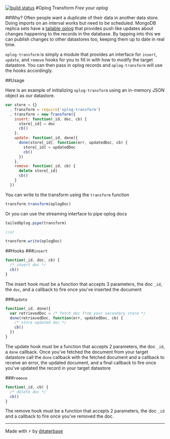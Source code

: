 [![build status](https://travis-ci.org/taterbase/oplog-transform.svg)](https://travis-ci.org/taterbase/oplog-transform)
#Oplog Transform
*Free your oplog*

##Why?
Often people want a duplicate of their data in another data store. Doing imports on an interval works but need to be scheduled. MongoDB replica sets have a [tailable oplog](http://docs.mongodb.org/manual/core/replica-set-oplog/) that provides push like updates about changes happening to the records in the database. By tapping into this we can publish changes to other datastores too, keeping them up to date in real time.

`oplog-transform` is simply a module that provides an interface for `insert`, `update`, and `remove` hooks for you to fill in with how to modify the target datastore. You can then pass in oplog records and `oplog-transform` will use the hooks accordingly.

##Usage

Here is an example of initializing `oplog-transform` using an in-memory JSON object as our datastore.

```javascript
var store = {}
  , Transform = require('oplog-transform')
  , transform = new Transform({
    insert: function(_id, doc, cb) {
      store[_id] = doc
      cb()
    },
    update: function(_id, done){
      done(store[_id], function(err, updatedDoc, cb) {
        store[_id] = updatedDoc
        cb()
      })
    },
    remove: function(_id, cb) {
      delete store[_id]
      cb()
    }
  })
```

You can write to the transform using the `transform` function

```javascript
transform.transform(oplogDoc)
```

Or you can use the streaming interface to pipe oplog docs

```javascript
tailedOplog.pipe(transform)

//or

transform.write(oplogDoc)
```

##Hooks
###`insert`
```javascript
function(_id, doc, cb) {
  /* insert doc */
  cb()
}
```

The insert hook must be a function that accepts 3 parameters, the doc `_id`, the `doc`, and a callback to fire once you've inserted the document

###`update`
```javascript
function(_id, done){
  var retrievedDoc = /* fetch doc from your secondary store */
  done(retrievedDoc, function(err, updatedDoc, cb) {
    /* store updated doc */
    cb()
  })
}
```

The update hook must be a function that accepts 2 parameters, the doc `_id`, a `done` callback. Once you've fetched the document from your target datastore call the `done` callback with the fetched document and a callback to receive an error, the updated document, and a final callback to fire once you've updated the record in your target datastore

###`remove`
```javascript
function(_id, cb) {
  /* delete doc */
  cb()
}
```

The remove hook must be a function that accepts 2 parameters, the doc `_id` and a callback to fire once you've removed the doc.


___

Made with ⚡️ by [@taterbase](https://twitter.com/taterbase)
